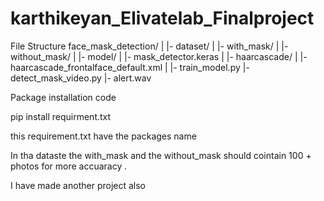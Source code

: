 # karthikeyan_Elivatelab_Finalproject

File Structure 
face_mask_detection/
|
|- dataset/
| |- with_mask/
| |- without_mask/
|
|- model/ | |-
mask_detector.keras
|
|- haarcascade/
| |- haarcascade_frontalface_default.xml |
|- train_model.py
|- detect_mask_video.py
|- alert.wav

Package installation code 

pip install requirment.txt 

this requirement.txt have the packages name 

In tha dataste the with_mask and the without_mask should cointain 100 + photos for more accuaracy . 


I have made another project also 
